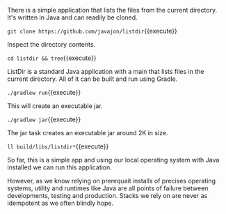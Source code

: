 There is a simple application that lists the files from the current directory. It's written in Java and can readily be cloned.

`git clone https://github.com/javajon/listdir`{{execute}}

Inspect the directory contents.

`cd listdir && tree`{{execute}}

ListDir is a standard Java application with a main that lists files in the current directory. All of it can be built and run using Gradle.

`./gradlew run`{{execute}}

This will create an executable jar.

`./gradlew jar`{{execute}}

The jar task creates an executable jar around 2K in size.

`ll build/libs/listdir*`{{execute}}

So far, this is a simple app and using our local operating system with Java installed we can run this application.

However, as we know relying on prerequait installs of precises operating systems, utility and runtimes like Java are all points of failure between developments, testing and production. Stacks we rely on are never as idempotent as we often blindly hope. 

